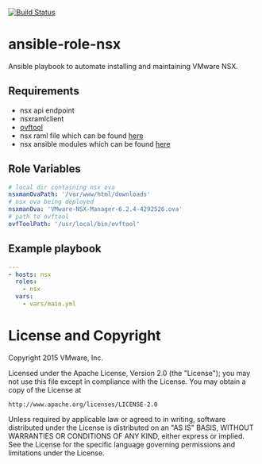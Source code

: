 [![Build Status](https://travis-ci.org/jdatx/ansible-role-nsx.svg?branch=master)](https://travis-ci.org/jdatx/ansible-role-nsx)

# ansible-role-nsx

Ansible playbook to automate installing and maintaining VMware NSX.

## Requirements
* nsx api endpoint
* nsxramlclient
* [ovftool](https://my.vmware.com/web/vmware/details?downloadGroup=OVFTOOL400&productId=353)
* nsx raml file which can be found [here](https://github.com/vmware/nsxraml/blob/master/nsxvapi.raml)
* nsx ansible modules which can be found [here](https://github.com/vmware/nsxansible)


## Role Variables

```yaml
# local dir containing nsx ova
nsxmanOvaPath: '/var/www/html/downloads'
# nsx ova being deployed
nsxmanOva: 'VMware-NSX-Manager-6.2.4-4292526.ova'
# path to ovftool
ovfToolPath: '/usr/local/bin/ovftool'
```

## Example playbook

```yaml
---
- hosts: nsx
  roles:
    - nsx
  vars:
    - vars/main.yml
```

# License and Copyright

Copyright 2015 VMware, Inc.

Licensed under the Apache License, Version 2.0 (the "License");
you may not use this file except in compliance with the License.
You may obtain a copy of the License at

    http://www.apache.org/licenses/LICENSE-2.0

Unless required by applicable law or agreed to in writing, software
distributed under the License is distributed on an "AS IS" BASIS,
WITHOUT WARRANTIES OR CONDITIONS OF ANY KIND, either express or implied.
See the License for the specific language governing permissions and
limitations under the License.
